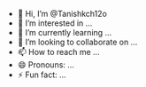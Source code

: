 - 👋 Hi, I’m @Tanishkch12o
- 👀 I’m interested in ...
- 🌱 I’m currently learning ...
- 💞️ I’m looking to collaborate on ...
- 📫 How to reach me ...
- 😄 Pronouns: ...
- ⚡ Fun fact: ...

<!---
Tanishkch12o/Tanishkch12o is a ✨ special ✨ repository because its `README.md` (this file) appears on your GitHub profile.
You can click the Preview link to take a look at your changes.
--->
